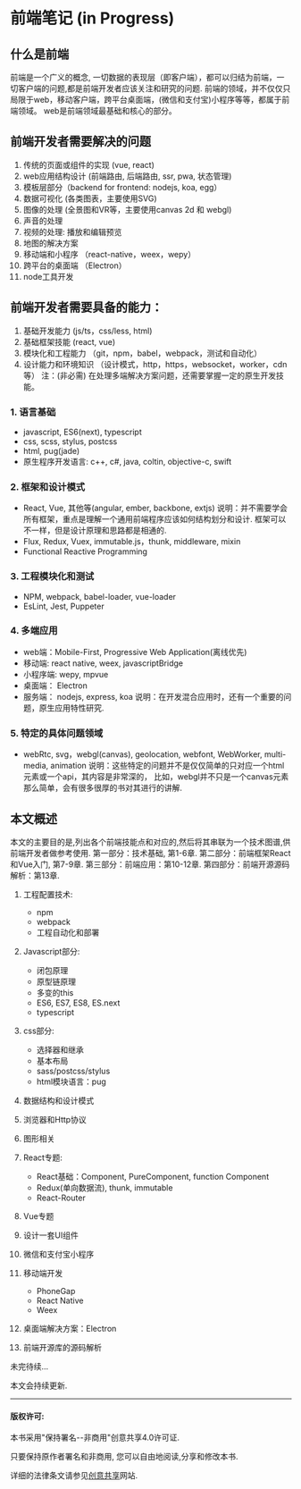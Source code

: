 # 前端笔记 (in Progress)
## 什么是前端
前端是一个广义的概念, 一切数据的表现层（即客户端），都可以归结为前端，一切客户端的问题,都是前端开发者应该关注和研究的问题.
前端的领域，并不仅仅只局限于web，移动客户端，跨平台桌面端，(微信和支付宝)小程序等等，都属于前端领域。
web是前端领域最基础和核心的部分。

## 前端开发者需要解决的问题
1. 传统的页面或组件的实现 (vue, react)
2. web应用结构设计 (前端路由, 后端路由, ssr, pwa, 状态管理)
3. 模板层部分（backend for frontend: nodejs, koa, egg）
4. 数据可视化 (各类图表，主要使用SVG)
5. 图像的处理 (全景图和VR等，主要使用canvas 2d 和 webgl)
6. 声音的处理
7. 视频的处理: 播放和编辑预览
8. 地图的解决方案
9. 移动端和小程序 （react-native，weex，wepy）
10. 跨平台的桌面端 （Electron）
11. node工具开发

## 前端开发者需要具备的能力：
1. 基础开发能力 (js/ts，css/less, html)
2. 基础框架技能  (react, vue)
3. 模块化和工程能力 （git，npm，babel，webpack，测试和自动化）
4. 设计能力和环境知识 （设计模式，http，https，websocket，worker，cdn等）
注：(非必需) 在处理多端解决方案问题，还需要掌握一定的原生开发技能。



### 1. 语言基础
* javascript, ES6(next), typescript
* css, scss, stylus, postcss
* html, pug(jade)
* 原生程序开发语言: c++, c#, java, coltin, objective-c, swift 

### 2. 框架和设计模式
* React, Vue, 其他等(angular, ember, backbone, extjs)
说明：并不需要学会所有框架，重点是理解一个通用前端程序应该如何结构划分和设计. 
框架可以不一样，但是设计原理和思路都是相通的.
* Flux, Redux, Vuex, immutable.js，thunk, middleware, mixin
* Functional Reactive Programming

### 3. 工程模块化和测试
* NPM, webpack, babel-loader, vue-loader
* EsLint, Jest, Puppeter



### 4. 多端应用
* web端：Mobile-First, Progressive Web Application(离线优先)
* 移动端: react native, weex, javascriptBridge
* 小程序端: wepy, mpvue
* 桌面端： Electron
* 服务端： nodejs, express, koa
说明：在开发混合应用时，还有一个重要的问题，原生应用特性研究.

### 5. 特定的具体问题领域
* webRtc, svg，webgl(canvas), geolocation, webfont, WebWorker, multi-media, animation
说明：这些特定的问题并不是仅仅简单的只对应一个html元素或一个api，其内容是非常深的，
比如，webgl并不只是一个canvas元素那么简单，会有很多很厚的书对其进行的讲解.

## 本文概述

本文的主要目的是,列出各个前端技能点和对应的,然后将其串联为一个技术图谱,供前端开发者做参考使用. 
第一部分：技术基础, 第1-6章.
第二部分：前端框架React和Vue入门, 第7-9章.
第三部分：前端应用：第10-12章.
第四部分：前端开源源码解析：第13章.

1. 工程配置技术:
    * npm
    * webpack 
    * 工程自动化和部署
2. Javascript部分:
    * 闭包原理
    * 原型链原理
    * 多变的this 
    * ES6, ES7, ES8, ES.next
    * typescript
3. css部分: 
    * 选择器和继承
    * 基本布局
    * sass/postcss/stylus
    * html模块语言：pug
4. 数据结构和设计模式
5. 浏览器和Http协议
6. 图形相关

7. React专题:
    * React基础：Component, PureComponent, function Component
    * Redux(单向数据流), thunk, immutable 
    * React-Router
8. Vue专题
9. 设计一套UI组件
10. 微信和支付宝小程序
11. 移动端开发
    * PhoneGap
    * React Native
    * Weex
12. 桌面端解决方案：Electron
13. 前端开源库的源码解析


未完待续...

本文会持续更新.

***
#### 版权许可:
本书采用"保持署名--非商用"创意共享4.0许可证.

只要保持原作者署名和非商用, 您可以自由地阅读,分享和修改本书.

详细的法律条文请参见[创意共享](https://creativecommons.org/licenses/by-nc/4.0/)网站.
